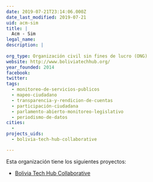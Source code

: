 ```yaml
---
date: 2019-07-21T23:14:06.000Z
date_last_modified: 2019-07-21
uid: acm-sim
title: |
  Acm - Sim
legal_name: 
description: |
  
org_type: Organización civil sin fines de lucro (ONG)
website: http://www.boliviatechhub.org/
year_founded: 2014
facebook: 
twitter: 
tags:
  - monitoreo-de-servicios-publicos
  - mapeo-ciudadano
  - transparencia-y-rendicion-de-cuentas
  - participación-ciudadana
  - parlamento-abierto-monitoreo-legislativo
  - periodismo-de-datos
cities: 
  - 
projects_uids:
  - bolivia-tech-hub-collaborative

---
```


Esta organización tiene los siguientes proyectos:

- [Bolivia Tech Hub Collaborative](/proyectos/bolivia-tech-hub-collaborative)
